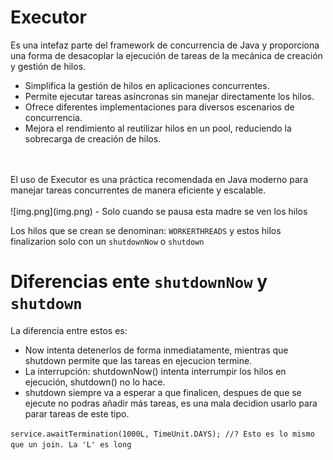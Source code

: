 # Executor

Es una intefaz parte del framework de concurrencia de Java y proporciona una forma de desacoplar la ejecución de tareas de la mecánica de creación y gestión de hilos. 
- Simplifica la gestión de hilos en aplicaciones concurrentes.
- Permite ejecutar tareas asíncronas sin manejar directamente los hilos.
- Ofrece diferentes implementaciones para diversos escenarios de concurrencia.
- Mejora el rendimiento al reutilizar hilos en un pool, reduciendo la sobrecarga de creación de hilos.
<br>
<br>
El uso de Executor es una práctica recomendada en Java moderno para manejar tareas concurrentes de manera eficiente y escalable.
<br>
<br>
![img.png](img.png)
- Solo cuando se pausa esta madre se ven los hilos


Los hilos que se crean se denominan: ```WORKERTHREADS``` y estos hilos finalizarion solo con un ```shutdownNow``` o ```shutdown```

# Diferencias ente ```shutdownNow``` y ```shutdown```

La diferencia entre estos es: 
- Now intenta detenerlos de forma inmediatamente, mientras que shutdown permite que las tareas en ejecucion termine.
- La interrupción: shutdownNow() intenta interrumpir los hilos en ejecución, shutdown() no lo hace.
- shutdown siempre va a esperar a que finalicen, despues de que se ejecute no podras añadir más tareas, es una mala decidion usarlo para parar tareas de este tipo.


`service.awaitTermination(1000L, TimeUnit.DAYS); //? Esto es lo mismo que un join. La 'L' es long`

